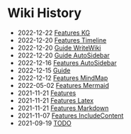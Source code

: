 # Wiki History

- 2022-12-22        [Features KG](/0035_Features_KG)
- 2022-12-20        [Features Timeline](/0034_Features_Timeline)
- 2022-12-20        [Guide WriteWiki](/0027_Guide_WriteWiki)
- 2022-12-20        [Guide AutoSidebar](/0026_Guide_AutoSidebar)
- 2022-12-16        [Features AutoSidebar](/0024_Features_AutoSidebar)
- 2022-12-15        [Guide](/0023_Guide)
- 2022-12-12        [Features MindMap](/0022_Features_MindMap)
- 2022-05-02        [Features Mermaid](/0020_Features_Mermaid)
- 2021-11-21        [Features](/0016_Features)
- 2021-11-21        [Features Latex](/0018_Features_Latex)
- 2021-11-21        [Features Markdown](/0017_Features_Markdown)
- 2021-11-07        [Features IncludeContent](/0013_Features_IncludeContent)
- 2021-09-19        [TODO](/0004_TODO)
